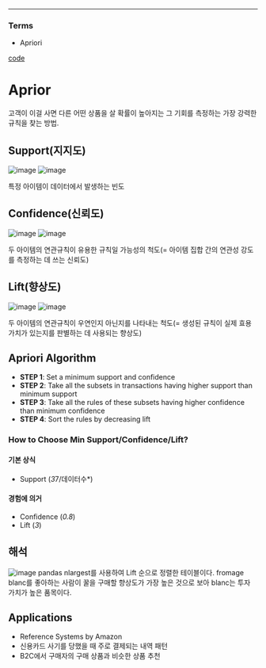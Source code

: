 ****
### Terms
- Apriori

[code](https://github.com/EricChoii/ai-boot-camp/blob/main/ai/machine-learning/unsupervised-learning/association-rule/codes/apriori.ipynb)

# Aprior
고객이 이걸 사면 다른 어떤 상품을 살 확률이 높아지는 그 기회를 측정하는 가장 강력한 규칙을 찾는 방법.

## Support(지지도)
![image](https://user-images.githubusercontent.com/39285147/178700555-cea5698d-3ba6-412f-b0ce-0140de9b3046.png)
![image](https://user-images.githubusercontent.com/39285147/178702321-d8f60dfc-e81a-4bc7-b3bf-ae864e404b28.png)

특정 아이템이 데이터에서 발생하는 빈도

## Confidence(신뢰도)
![image](https://user-images.githubusercontent.com/39285147/178700676-9e95ec4f-6526-486e-8d84-8b6d3b8d240f.png)
![image](https://user-images.githubusercontent.com/39285147/178702266-dd738680-86ae-4edb-a075-a4f0a38bb695.png)

두 아이템의 연관규칙이 유용한 규칙일 가능성의 척도(= 아이템 집합 간의 연관성 강도를 측정하는 데 쓰는 신뢰도)
  
## Lift(향상도)
![image](https://user-images.githubusercontent.com/39285147/178700818-870a09b8-cac6-4d21-8bb9-5c2bf814cf9b.png)
![image](https://user-images.githubusercontent.com/39285147/178702300-dcb813fa-cbe2-450a-b276-b4b1bab6b03e.png)

두 아이템의 연관규칙이 우연인지 아닌지를 나타내는 척도(= 생성된 규칙이 실제 효용가치가 있는지를 판별하는 데 사용되는 향상도)

## Apriori Algorithm
- **STEP 1**: Set a minimum support and confidence
- **STEP 2**: Take all the subsets in transactions having higher support than minimum support
- **STEP 3**: Take all the rules of these subsets having higher confidence than minimum confidence
- **STEP 4**: Sort the rules by decreasing lift

### How to Choose Min Support/Confidence/Lift?
#### 기본 상식
- Support (*3*7/데이터수*)

#### 경험에 의거
- Confidence (*0.8*)
- Lift (*3*)

## 해석
![image](https://user-images.githubusercontent.com/39285147/178716879-637a43a1-7799-4043-9102-12acc4f278ff.png)
pandas nlargest를 사용하여 Lift 순으로 정렬한 테이블이다. fromage blanc를 좋아하는 사람이 꿀을 구매할 향상도가 가장 높은 것으로 보아 blanc는 투자 가치가 높은 품목이다.

## Applications
- Reference Systems by Amazon
- 신용카드 사기를 당했을 때 주로 결제되는 내역 패턴
- B2C에서 구매자의 구매 상품과 비슷한 상품 추천
